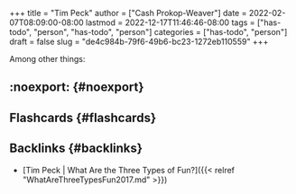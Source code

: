 +++
title = "Tim Peck"
author = ["Cash Prokop-Weaver"]
date = 2022-02-07T08:09:00-08:00
lastmod = 2022-12-17T11:46:46-08:00
tags = ["has-todo", "person", "has-todo", "person"]
categories = ["has-todo", "person"]
draft = false
slug = "de4c984b-79f6-49b6-bc23-1272eb110559"
+++

Among other things:


## :noexport: {#noexport}


## Flashcards {#flashcards}


## Backlinks {#backlinks}

-   [Tim Peck | What Are the Three Types of Fun?]({{< relref "WhatAreThreeTypesFun2017.md" >}})
